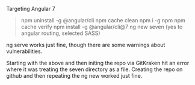 Targeting Angular 7

> npm uninstall -g @angular/cli
> npm cache clean
> npm i -g npm
> npm cache verify
> npm install -g @angular/cli@7
> ng new seven 
(yes to angular routing, selected SASS)

ng serve works just fine, though there are some warnings about vulnerabilities. 

Starting with the above and then initing the repo via GitKraken hit an error where it was treating the seven directory as a file. Creating the repo on github and then repeating the ng new worked just fine.